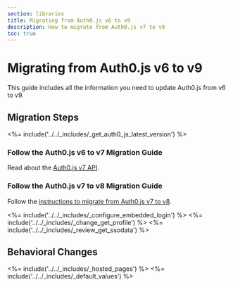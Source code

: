 ```yaml
---
section: libraries
title: Migrating from Auth0.js v6 to v9
description: How to migrate from Auth0.js v7 to v9
toc: true
---
```

# Migrating from Auth0.js v6 to v9

This guide includes all the information you need to update Auth0.js from v6 to v9.

## Migration Steps

<%= include('../../_includes/_get_auth0_js_latest_version') %>

### Follow the Auth0.js v6 to v7 Migration Guide

Read about the [Auth0.js v7 API](/libraries/auth0js/v7).

### Follow the Auth0.js v7 to v8 Migration Guide

Follow the [instructions to migrate from Auth0.js v7 to v8](/libraries/auth0js/v8/migration-guide).

<%= include('../../_includes/_configure_embedded_login') %>
<%= include('../../_includes/_change_get_profile') %>
<%= include('../../_includes/_review_get_ssodata') %>

## Behavioral Changes

<%= include('../../_includes/_hosted_pages') %>
<%= include('../../_includes/_default_values') %>

